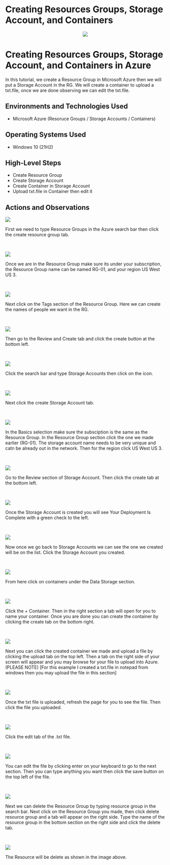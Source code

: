 # Creating Resources Groups, Storage Account, and Containers
<p align="center">
<img src="https://i.imgur.com/E2LYfFf.png"/>
</p>

<h1>Creating Resources Groups, Storage Account, and Containers in Azure</h1>
In this tutorial, we create a Resource Group in Microsoft Azure then we will put a Storage Account in the RG. We will create a container to upload a txt.file, once we are done observing we can edit the txt.file. <br />


<h2>Environments and Technologies Used</h2>

- Microsoft Azure (Resoruce Groups / Storage Accounts / Containers)


<h2>Operating Systems Used </h2>

- Windows 10 (21H2)

<h2>High-Level Steps</h2>

- Create Resource Group
- Create Storage Account
- Create Container in Storage Account
- Upload txt.file in Container then edit it

<h2>Actions and Observations</h2>

<p>
<img src="https://i.imgur.com/3KyHafw.png"/>
</p>
<p>
First we need to type Resource Groups in the Azure search bar then click the create resource group tab.
</p>
<br />

<p>
<img src="https://i.imgur.com/S4eXXm3.png"/>
</p>
<p>
Once we are in the Resource Group make sure its under your subscription, the Resource Group name can be named RG-01, and your region US West US 3.
</p>
<br />

<p>
<img src="https://i.imgur.com/KB02zTt.png"/>
</p>
<p>
Next click on the Tags section of the Resource Group. Here we can create the names of people we want in the RG. 
</p>
<br />

<p>
<img src="https://i.imgur.com/wi2tUQt.png"/>
</p>
<p>
Then go to the Review and Create tab and click the create button at the bottom left.
</p>
<br />

<p>
<img src="https://i.imgur.com/GdebFmW.png"/>
</p>
<p>
Click the search bar and type Storage Accounts then click on the icon.
</p>
<br />

<p>
<img src="https://i.imgur.com/TFGzmQ9.png"/>
</p>
<p>
Next click the create Storage Account tab.
</p>
<br />

<p>
<img src="https://i.imgur.com/zz0JjxB.png"/>
</p>
<p>
In the Basics selection make sure the subsciption is the same as the Resource Group. In the Resource Group section click the one we made earlier (RG-01). The storage account name needs to be very unique and catn be already out in the network. Then for the region click US West US 3.
</p>
<br />

<p>
<img src="https://i.imgur.com/pSXa40V.png"/>
</p>
<p>
Go to the Review section of Storage Account. Then click the create tab at the bottom left.
</p>
<br />

<p>
<img src="https://i.imgur.com/OAntKmb.png"/>
</p>
<p>
Once the Storage Account is created you will see Your Deployment Is Complete with a green check to the left.
</p>
<br />

<p>
<img src="https://i.imgur.com/5enTmqY.png"/>
</p>
<p>
Now once we go back to Storage Accounts we can see the one we created will be on the list. Click the Storage Account you created.
</p>
<br />

<p>
<img src="https://i.imgur.com/Mmub63r.png"/>
</p>
<p>
From here click on containers under the Data Storage section.
</p>
<br />

<p>
<img src="https://i.imgur.com/bSMTa8n.png"/>
</p>
<p>
Click the + Container. Then in the right section a tab will open for you to name your container. Once you are done you can create the container by clicking the create tab on the bottom right. 
</p>
<br />

<p>
<img src="https://i.imgur.com/vtwRp8H.png"/>
</p>
<p>
Next you can click the created container we made and upload a file by clicking the upload tab on the top left. Then a tab on the right side of your screen will appear and you may browse for your file to upload into Azure. (PLEASE NOTE) [For this example I created a txt.file in notepad from windows then you may upload the file in this section] 
</p>
<br />

<p>
<img src="https://i.imgur.com/QUKhgri.png"/>
</p>
<p>
Once the txt file is uploaded, refresh the page for you to see the file. Then click the file you uploaded.
</p>
<br />

<p>
<img src="https://i.imgur.com/e6sZw23.png"/>
</p>
<p>
Click the edit tab of the .txt file.
</p>
<br />

<p>
<img src="https://i.imgur.com/mcDY8rD.png"/>
</p>
<p>
You can edit the file by clicking enter on your keyboard to go to the next section. Then you can type anything you want then click the save button on the top left of the file.
</p>
<br />

<p>
<img src="https://i.imgur.com/tihU0oM.png"/>
</p>
<p>
Next we can delete the Resource Group by typing resource group in the search bar. Next click on the Resource Group you made, then click delete resource group and a tab will appear on the right side. Type the name of the resource group in the bottom section on the right side and click the delete tab.
</p>
<br />


<p>
<img src="https://i.imgur.com/1IwRafr.png"/>
</p>
<p>
The Resource will be delete as shown in the image above.
</p>
<br />
